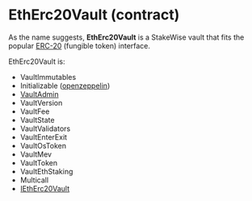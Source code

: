# EthErc20Vault (contract)

As the name suggests, **EthErc20Vault** is a StakeWise vault that fits the popular [ERC-20](https://ethereum.org/en/developers/docs/standards/tokens/erc-20/) (fungible token) interface.

EthErc20Vault is:

* VaultImmutables
* Initializable ([openzeppelin](https://github.com/OpenZeppelin/openzeppelin-contracts/blob/master/contracts/proxy/utils/Initializable.sol))
* [VaultAdmin](../../../contracts/vaults/modules/VaultAdmin.sol.md)
* VaultVersion
* VaultFee
* VaultState
* VaultValidators
* VaultEnterExit
* VaultOsToken
* VaultMev
* VaultToken
* VaultEthStaking
* Multicall
* [IEthErc20Vault](../../../contracts/interfaces/IEthErc20Vault.sol.md)
